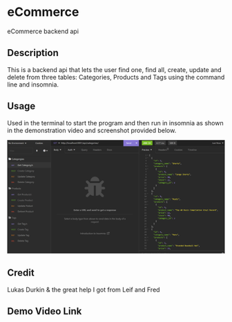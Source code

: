 # eCommerce
eCommerce backend api 

## Description

This is a backend api that lets the user find one, find all, create, update and delete from three tables: Categories, Products and Tags using the command line and insomnia.

## Usage

Used in the terminal to start the program and then run in insomnia as shown in the demonstration video and screenshot provided below.

![Image](eCommerceScreenShot.png)

## Credit

Lukas Durkin & the great help I got from Leif and Fred

## Demo Video Link

